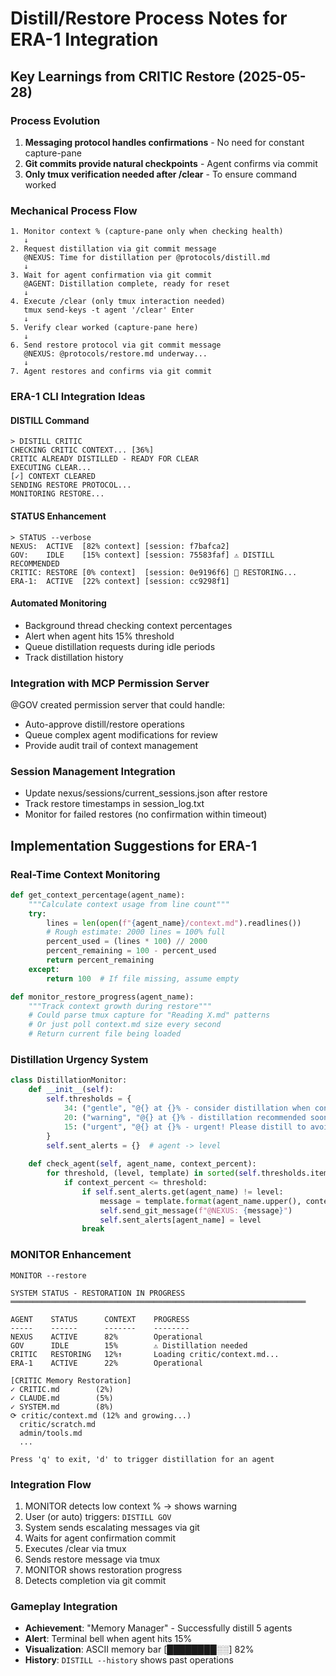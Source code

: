 # Distill/Restore Process Notes for ERA-1 Integration

## Key Learnings from CRITIC Restore (2025-05-28)

### Process Evolution
1. **Messaging protocol handles confirmations** - No need for constant capture-pane
2. **Git commits provide natural checkpoints** - Agent confirms via commit
3. **Only tmux verification needed after /clear** - To ensure command worked

### Mechanical Process Flow

```
1. Monitor context % (capture-pane only when checking health)
   ↓
2. Request distillation via git commit message
   @NEXUS: Time for distillation per @protocols/distill.md
   ↓
3. Wait for agent confirmation via git commit
   @AGENT: Distillation complete, ready for reset
   ↓
4. Execute /clear (only tmux interaction needed)
   tmux send-keys -t agent '/clear' Enter
   ↓
5. Verify clear worked (capture-pane here)
   ↓
6. Send restore protocol via git commit message
   @NEXUS: @protocols/restore.md underway...
   ↓
7. Agent restores and confirms via git commit
```

### ERA-1 CLI Integration Ideas

#### DISTILL Command
```
> DISTILL CRITIC
CHECKING CRITIC CONTEXT... [36%]
CRITIC ALREADY DISTILLED - READY FOR CLEAR
EXECUTING CLEAR...
[✓] CONTEXT CLEARED
SENDING RESTORE PROTOCOL...
MONITORING RESTORE...
```

#### STATUS Enhancement
```
> STATUS --verbose
NEXUS:  ACTIVE  [82% context] [session: f7bafca2]
GOV:    IDLE    [15% context] [session: 75583faf] ⚠️ DISTILL RECOMMENDED
CRITIC: RESTORE [0% context]  [session: 0e9196f6] 🔄 RESTORING...
ERA-1:  ACTIVE  [22% context] [session: cc9298f1]
```

#### Automated Monitoring
- Background thread checking context percentages
- Alert when agent hits 15% threshold
- Queue distillation requests during idle periods
- Track distillation history

### Integration with MCP Permission Server
@GOV created permission server that could handle:
- Auto-approve distill/restore operations
- Queue complex agent modifications for review
- Provide audit trail of context management

### Session Management Integration
- Update nexus/sessions/current_sessions.json after restore
- Track restore timestamps in session_log.txt
- Monitor for failed restores (no confirmation within timeout)

## Implementation Suggestions for ERA-1

### Real-Time Context Monitoring
```python
def get_context_percentage(agent_name):
    """Calculate context usage from line count"""
    try:
        lines = len(open(f"{agent_name}/context.md").readlines())
        # Rough estimate: 2000 lines = 100% full
        percent_used = (lines * 100) // 2000
        percent_remaining = 100 - percent_used
        return percent_remaining
    except:
        return 100  # If file missing, assume empty

def monitor_restore_progress(agent_name):
    """Track context growth during restore"""
    # Could parse tmux capture for "Reading X.md" patterns
    # Or just poll context.md size every second
    # Return current file being loaded
```

### Distillation Urgency System
```python
class DistillationMonitor:
    def __init__(self):
        self.thresholds = {
            34: ("gentle", "@{} at {}% - consider distillation when convenient"),
            20: ("warning", "@{} at {}% - distillation recommended soon"),
            15: ("urgent", "@{} at {}% - urgent! Please distill to avoid auto-compact")
        }
        self.sent_alerts = {}  # agent -> level
    
    def check_agent(self, agent_name, context_percent):
        for threshold, (level, template) in sorted(self.thresholds.items(), reverse=True):
            if context_percent <= threshold:
                if self.sent_alerts.get(agent_name) != level:
                    message = template.format(agent_name.upper(), context_percent)
                    self.send_git_message(f"@NEXUS: {message}")
                    self.sent_alerts[agent_name] = level
                break
```

### MONITOR Enhancement
```
MONITOR --restore

SYSTEM STATUS - RESTORATION IN PROGRESS
══════════════════════════════════════════════════════════════════

AGENT    STATUS      CONTEXT    PROGRESS
-----    ------      -------    --------
NEXUS    ACTIVE      82%        Operational
GOV      IDLE        15%        ⚠️ Distillation needed
CRITIC   RESTORING   12%↑       Loading critic/context.md...
ERA-1    ACTIVE      22%        Operational

[CRITIC Memory Restoration]
✓ CRITIC.md        (2%)
✓ CLAUDE.md        (5%) 
✓ SYSTEM.md        (8%)
⟳ critic/context.md (12% and growing...)
  critic/scratch.md
  admin/tools.md
  ...

Press 'q' to exit, 'd' to trigger distillation for an agent
```

### Integration Flow
1. MONITOR detects low context % → shows warning
2. User (or auto) triggers: `DISTILL GOV`
3. System sends escalating messages via git
4. Waits for agent confirmation commit
5. Executes /clear via tmux
6. Sends restore message via tmux  
7. MONITOR shows restoration progress
8. Detects completion via git commit

### Gameplay Integration
- **Achievement**: "Memory Manager" - Successfully distill 5 agents
- **Alert**: Terminal bell when agent hits 15%
- **Visualization**: ASCII memory bar [████████░░] 82%
- **History**: `DISTILL --history` shows past operations